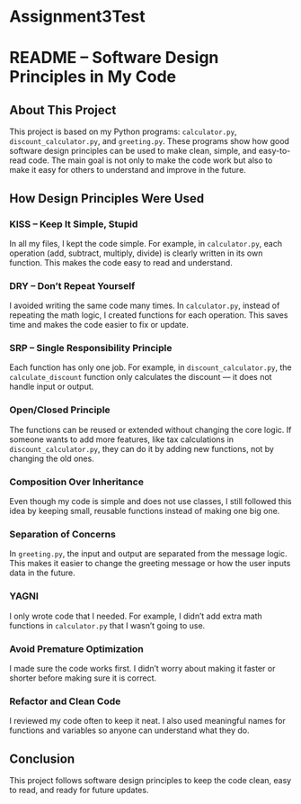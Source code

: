 # Assignment3Test
# README – Software Design Principles in My Code

## About This Project

This project is based on my Python programs: `calculator.py`, `discount_calculator.py`, and `greeting.py`. These programs show how good software design principles can be used to make clean, simple, and easy-to-read code. The main goal is not only to make the code work but also to make it easy for others to understand and improve in the future.

## How Design Principles Were Used

### KISS – Keep It Simple, Stupid  
In all my files, I kept the code simple. For example, in `calculator.py`, each operation (add, subtract, multiply, divide) is clearly written in its own function. This makes the code easy to read and understand.

### DRY – Don’t Repeat Yourself  
I avoided writing the same code many times. In `calculator.py`, instead of repeating the math logic, I created functions for each operation. This saves time and makes the code easier to fix or update.

### SRP – Single Responsibility Principle  
Each function has only one job. For example, in `discount_calculator.py`, the `calculate_discount` function only calculates the discount — it does not handle input or output.

### Open/Closed Principle  
The functions can be reused or extended without changing the core logic. If someone wants to add more features, like tax calculations in `discount_calculator.py`, they can do it by adding new functions, not by changing the old ones.

### Composition Over Inheritance  
Even though my code is simple and does not use classes, I still followed this idea by keeping small, reusable functions instead of making one big one.

### Separation of Concerns  
In `greeting.py`, the input and output are separated from the message logic. This makes it easier to change the greeting message or how the user inputs data in the future.

### YAGNI  
I only wrote code that I needed. For example, I didn’t add extra math functions in `calculator.py` that I wasn’t going to use.

### Avoid Premature Optimization  
I made sure the code works first. I didn’t worry about making it faster or shorter before making sure it is correct.

### Refactor and Clean Code  
I reviewed my code often to keep it neat. I also used meaningful names for functions and variables so anyone can understand what they do.

## Conclusion

This project follows software design principles to keep the code clean, easy to read, and ready for future updates.
